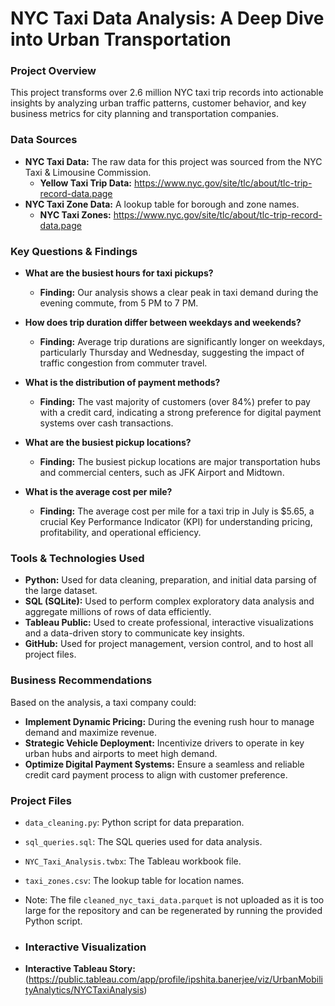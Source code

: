 # NYC Taxi Data Analysis: A Deep Dive into Urban Transportation

### Project Overview
This project transforms over 2.6 million NYC taxi trip records into actionable insights by analyzing urban traffic patterns, customer behavior, and key business metrics for city planning and transportation companies.

### Data Sources
* **NYC Taxi Data:** The raw data for this project was sourced from the NYC Taxi & Limousine Commission.
    * **Yellow Taxi Trip Data:** https://www.nyc.gov/site/tlc/about/tlc-trip-record-data.page
* **NYC Taxi Zone Data:** A lookup table for borough and zone names.
    * **NYC Taxi Zones:** https://www.nyc.gov/site/tlc/about/tlc-trip-record-data.page

### Key Questions & Findings
* **What are the busiest hours for taxi pickups?**
    * **Finding:** Our analysis shows a clear peak in taxi demand during the evening commute, from 5 PM to 7 PM.

* **How does trip duration differ between weekdays and weekends?**
    * **Finding:** Average trip durations are significantly longer on weekdays, particularly Thursday and Wednesday, suggesting the impact of traffic congestion from commuter travel.

* **What is the distribution of payment methods?**
    * **Finding:** The vast majority of customers (over 84%) prefer to pay with a credit card, indicating a strong preference for digital payment systems over cash transactions.

* **What are the busiest pickup locations?**
    * **Finding:** The busiest pickup locations are major transportation hubs and commercial centers, such as JFK Airport and Midtown.

* **What is the average cost per mile?**
    * **Finding:** The average cost per mile for a taxi trip in July is $5.65, a crucial Key Performance Indicator (KPI) for understanding pricing, profitability, and operational efficiency.

### Tools & Technologies Used
* **Python:** Used for data cleaning, preparation, and initial data parsing of the large dataset.
* **SQL (SQLite):** Used to perform complex exploratory data analysis and aggregate millions of rows of data efficiently.
* **Tableau Public:** Used to create professional, interactive visualizations and a data-driven story to communicate key insights.
* **GitHub:** Used for project management, version control, and to host all project files.

### Business Recommendations
Based on the analysis, a taxi company could:
* **Implement Dynamic Pricing:** During the evening rush hour to manage demand and maximize revenue.
* **Strategic Vehicle Deployment:** Incentivize drivers to operate in key urban hubs and airports to meet high demand.
* **Optimize Digital Payment Systems:** Ensure a seamless and reliable credit card payment process to align with customer preference.

### Project Files
* `data_cleaning.py`: Python script for data preparation.
* `sql_queries.sql`: The SQL queries used for data analysis.
* `NYC_Taxi_Analysis.twbx`: The Tableau workbook file.
* `taxi_zones.csv`: The lookup table for location names.

* Note: The file `cleaned_nyc_taxi_data.parquet` is not uploaded as it is too large for the repository and can be regenerated by running the provided Python script.

* ### Interactive Visualization
* **Interactive Tableau Story:** (https://public.tableau.com/app/profile/ipshita.banerjee/viz/UrbanMobilityAnalytics/NYCTaxiAnalysis)
